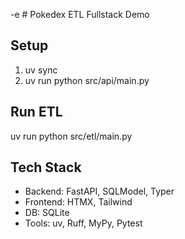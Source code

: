 -e # Pokedex ETL Fullstack Demo

## Setup
1. uv sync
2. uv run python src/api/main.py

## Run ETL
uv run python src/etl/main.py

## Tech Stack
- Backend: FastAPI, SQLModel, Typer
- Frontend: HTMX, Tailwind
- DB: SQLite
- Tools: uv, Ruff, MyPy, Pytest
